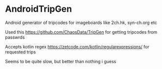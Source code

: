 # AndroidTripGen
Android generator of tripcodes for imageboards like 2ch.hk, syn-ch.org etc

Used this https://github.com/ChaosData/TripGen for getting tripcodes from passwrds

Accepts kotlin regex https://zetcode.com/kotlin/regularexpressions/ for requested trips

Seems to be quite slow, but better than nothing i guess
